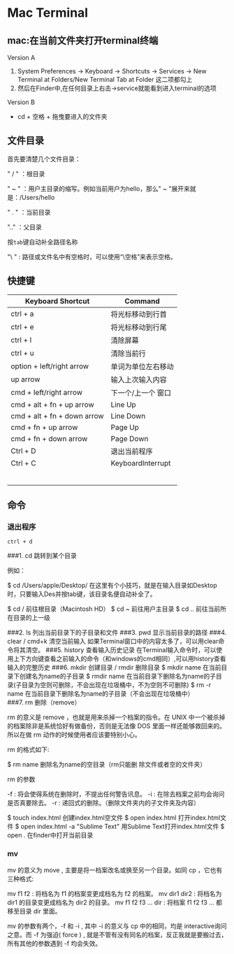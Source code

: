 # Mac Terminal


## mac:在当前文件夹打开terminal终端

Version A  
1. System Preferences -> Keyboard -> Shortcuts -> Services -> New Terminal at Folders/New Terminal Tab at Folder 这二项都勾上
2. 然后在Finder中,在任何目录上右击->service就能看到进入terminal的选项

Version B  
* cd + 空格 + 拖曳要进入的文件夹




## 文件目录

首先要清楚几个文件目录：

" / "  ：根目录

" ~ " ：用户主目录的缩写。例如当前用户为hello，那么" ~ "展开来就是：/Users/hello

" . "  ：当前目录

".."   ：父目录

按`tab`键自动补全路径名称

"\ "  :   路径或文件名中有空格时，可以使用“\空格”来表示空格。



## 快捷键



| Keyboard Shortcut           | Command           |
| --------------------------- | ----------------- |
| ctrl + a                    | 将光标移动到行首          |
| ctrl + e                    | 将光标移动到行尾          |
| ctrl + l                    | 清除屏幕              |
| ctrl + u                    | 清除当前行             |
| option + left/right arrow   | 单词为单位左右移动         |
| up arrow                    | 输入上次输入内容          |
| cmd + left/right arrow      | 下一个/上一个 窗口        |
| cmd + alt + fn + up arrow   | Line Up           |
| cmd + alt + fn + down arrow | Line Down         |
| cmd + fn + up arrow         | Page Up           |
| cmd + fn + down arrow       | Page Down         |
| Ctrl + D                    | 退出当前程序            |
| Ctrl + C                    | KeyboardInterrupt |
|                             |                   |
|                             |                   |
|                             |                   |
|                             |                   |
|                             |                   |
|                             |                   |









## 命令

### 退出程序

```
ctrl + d
```



###1. cd 跳转到某个目录

例如：

$ cd /Users/apple/Desktop/
在这里有个小技巧，就是在输入目录如Desktop时，只要输入Des并按tab键，该目录名便自动补全了。

$ cd / 
前往根目录（Macintosh HD） 
$ cd ~ 
前往用户主目录 
$ cd .. 
前往当前所在目录的上一级



###2. ls 列出当前目录下的子目录和文件
###3. pwd 显示当前目录的路径
###4. clear / cmd+k 清空当前输入
如果Terminal窗口中的内容太多了，可以用clear命令将其清空。
###5. history 查看输入历史记录
在Terminal输入命令时，可以使用上下方向键查看之前输入的命令（和windows的cmd相同）,可以用history查看输入的完整历史
###6. mkdir 创建目录 / rmdir 删除目录
$ mkdir name 
在当前目录下创建名为name的子目录 
$ rmdir name 
在当前目录下删除名为name的子目录(子目录为空则可删除，不会出现在垃圾桶中，不为空则不可删除) 
$ rm -r name
在当前目录下删除名为name的子目录（不会出现在垃圾桶中）  
###7. rm 删除（remove）

rm 的意义是 remove ，也就是用来杀掉一个档案的指令。在 UNIX 中一个被杀掉的档案除非是系统恰好有做备份，否则是无法像 DOS 里面一样还能够救回来的。所以在做 rm 动作的时候使用者应该要特别小心。

rm 的格式如下:

$ rm name
删除名为name的空目录（rm只能删 除文件或者空的文件夹）  

rm 的参数

-f : 将会使得系统在删除时，不提出任何警告讯息。 
-i : 在除去档案之前均会询问是否真要除去。 
-r : 递回式的删除。（删除文件夹内的子文件夹及内容）  


$ touch index.html 
创建index.html空文件 
$ open index.html 
打开index.html文件 
$ open index.html -a "Sublime Text" 
用Sublime Text打开index.html文件 
$ open . 
在finder中打开当前目录  

### mv
mv 的意义为 move , 主要是将一档案改名或换至另一个目录。如同 cp ，它也有三种格式:

mv f1 f2 : 将档名为 f1 的档案变更成档名为 f2 的档案。 
mv dir1 dir2 : 将档名为 dir1 的目录变更成档名为 dir2 的目录。 
mv f1 f2 f3 ... dir : 将档案 f1 f2 f3 ... 都移至目录 dir 里面。  

mv 的参数有两个，-f 和 -i , 其中 -i 的意义与 cp 中的相同，均是 interactive询问之意。而 -f 为强迫( force ) , 就是不管有没有同名的档案，反正我就是要搬过去，所有其他的参数遇到 -f 均会失效。

